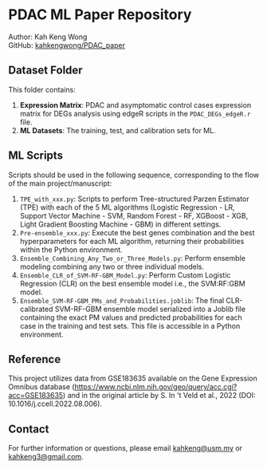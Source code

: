 # PDAC ML Paper Repository
Author: Kah Keng Wong  
GitHub: [kahkengwong/PDAC_paper](https://github.com/kahkengwong/PDAC_paper)

## Dataset Folder
This folder contains:
1. **Expression Matrix**: PDAC and asymptomatic control cases expression matrix for DEGs analysis using edgeR scripts in the `PDAC_DEGs_edgeR.r` file.
2. **ML Datasets**: The training, test, and calibration sets for ML.

## ML Scripts
Scripts should be used in the following sequence, corresponding to the flow of the main project/manuscript:
1. `TPE_with_xxx.py`: Scripts to perform Tree-structured Parzen Estimator (TPE) with each of the 5 ML algorithms (Logistic Regression - LR, Support Vector Machine - SVM, Random Forest - RF, XGBoost - XGB, Light Gradient Boosting Machine - GBM) in different settings.
2. `Pre-ensemble_xxx.py`: Execute the best genes combination and the best hyperparameters for each ML algorithm, returning their probabilities within the Python environment.
3. `Ensemble_Combining_Any_Two_or_Three_Models.py`: Perform ensemble modeling combining any two or three individual models.
4. `Ensemble_CLR_of_SVM-RF-GBM_Model.py`: Perform Custom Logistic Regression (CLR) on the best ensemble model i.e., the SVM:RF:GBM model.
5. `Ensemble_SVM-RF-GBM_PMs_and_Probabilities.joblib`: The final CLR-calibrated SVM-RF-GBM ensemble model serialized into a Joblib file containing the exact PM values and predicted probabilities for each case in the training and test sets. This file is accessible in a Python environment.

## Reference
This project utilizes data from GSE183635 available on the Gene Expression Omnibus database (https://www.ncbi.nlm.nih.gov/geo/query/acc.cgi?acc=GSE183635) and in the original article by S. In 't Veld et al., 2022 (DOI: 10.1016/j.ccell.2022.08.006).

## Contact
For further information or questions, please email [kahkeng@usm.my](mailto:kahkeng@usm.my) or [kahkeng3@gmail.com](mailto:kahkeng3@gmail.com).
